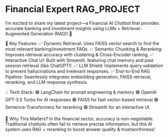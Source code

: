 # Financial Expert RAG_PROJECT
I’m excited to share my latest project—a Financial AI Chatbot that provides accurate banking and investment insights using LLMs + Retrieval-Augmented Generation (RAG)! 🚀

🔹 Key Features:
✅ Dynamic Retrieval: Uses FAISS vector search to find the most relevant banking/investment FAQs.
✅ Semantic Chunking & Reranking: Improves retrieval accuracy with clustering & Cross-Encoder ranking.
✅ Interactive Chat UI: Built with Streamlit, featuring chat memory and past session retrieval (like ChatGPT!).
✅ LLM Shield: Implements query validation to prevent hallucinations and irrelevant responses.
✅ End-to-End RAG Pipeline: Seamlessly integrates embedding generation, FAISS retrieval, reranking, and LLM response synthesis.

💡 Tech Stack:
🟢 LangChain for prompt engineering & memory
🟢 OpenAI GPT-3.5 Turbo for AI responses
🟢 FAISS for fast vector-based retrieval
🟢 Sentence-Transformers for reranking
🟢 Streamlit for an interactive UI

🎯 Why This Matters?
In the financial sector, accuracy is non-negotiable. Traditional chatbots often fail to retrieve precise information, but this AI system uses RAG + reranking to boost answer quality & trustworthiness!
